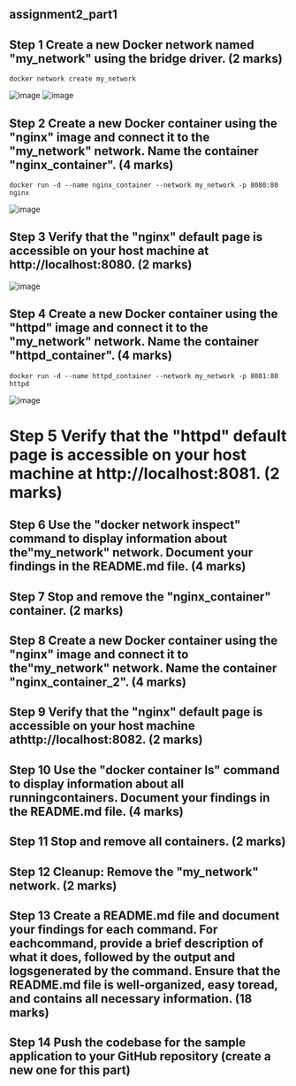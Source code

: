 ## assignment2_part1

## Step 1 Create a new Docker network named "my_network" using the bridge driver. (2 marks)
```
docker network create my_network
```
![image](https://github.com/mwaqaskh/assignment2_part1/assets/39801941/13affeae-9290-4b11-aa19-bf256da95c62)
![image](https://github.com/mwaqaskh/assignment2_part1/assets/39801941/87f37827-c237-40ea-a60e-a30196a74b18)

## Step 2 Create a new Docker container using the "nginx" image and connect it to the "my_network" network. Name the container "nginx_container". (4 marks)
```
docker run -d --name nginx_container --network my_network -p 8080:80 nginx
```

![image](https://github.com/mwaqaskh/assignment2_part1/assets/39801941/f0fb0c5f-8aa9-4326-8803-c4c03cd00e64)


## Step 3 Verify that the "nginx" default page is accessible on your host machine at http://localhost:8080. (2 marks)

![image](https://github.com/mwaqaskh/assignment2_part1/assets/39801941/6778bb05-b920-4e01-9156-4cb47864534a)


## Step 4 Create a new Docker container using the "httpd" image and connect it to the "my_network" network. Name the container "httpd_container". (4 marks)
```
docker run -d --name httpd_container --network my_network -p 8081:80 httpd
```
![image](https://github.com/mwaqaskh/assignment2_part1/assets/39801941/81bb761d-5e74-4a6d-937b-dd2beeb51ec4)

# Step 5 Verify that the "httpd" default page is accessible on your host machine at http://localhost:8081. (2 marks)
## Step 6 Use the "docker network inspect" command to display information about the"my_network" network. Document your findings in the README.md file. (4 marks)
## Step 7 Stop and remove the "nginx_container" container. (2 marks)
## Step 8 Create a new Docker container using the "nginx" image and connect it to the"my_network" network. Name the container "nginx_container_2". (4 marks)
## Step 9 Verify that the "nginx" default page is accessible on your host machine athttp://localhost:8082. (2 marks)
## Step 10 Use the "docker container ls" command to display information about all runningcontainers. Document your findings in the README.md file. (4 marks)
## Step 11 Stop and remove all containers. (2 marks)
## Step 12 Cleanup: Remove the "my_network" network. (2 marks)
## Step 13 Create a README.md file and document your findings for each command. For eachcommand, provide a brief description of what it does, followed by the output and logsgenerated by the command. Ensure that the README.md file is well-organized, easy toread, and contains all necessary information. (18 marks)
## Step 14 Push the codebase for the sample application to your GitHub repository (create a new one for this part)
